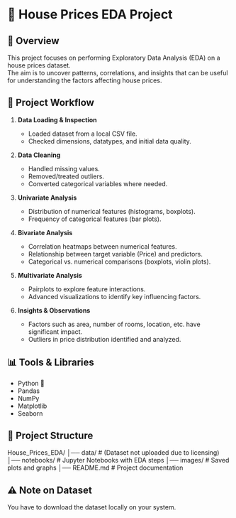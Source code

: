 # 🏡 House Prices EDA Project

## 📌 Overview
This project focuses on performing Exploratory Data Analysis (EDA) on a house prices dataset.  
The aim is to uncover patterns, correlations, and insights that can be useful for understanding the factors affecting house prices.  

## 🔧 Project Workflow
1. **Data Loading & Inspection**
   - Loaded dataset from a local CSV file.
   - Checked dimensions, datatypes, and initial data quality.

2. **Data Cleaning**
   - Handled missing values.
   - Removed/treated outliers.
   - Converted categorical variables where needed.

3. **Univariate Analysis**
   - Distribution of numerical features (histograms, boxplots).
   - Frequency of categorical features (bar plots).

4. **Bivariate Analysis**
   - Correlation heatmaps between numerical features.
   - Relationship between target variable (Price) and predictors.
   - Categorical vs. numerical comparisons (boxplots, violin plots).

5. **Multivariate Analysis**
   - Pairplots to explore feature interactions.
   - Advanced visualizations to identify key influencing factors.

6. **Insights & Observations**
   - Factors such as area, number of rooms, location, etc. have significant impact.
   - Outliers in price distribution identified and analyzed.

## 📊 Tools & Libraries
- Python 🐍
- Pandas
- NumPy
- Matplotlib
- Seaborn

## 📂 Project Structure
House_Prices_EDA/
│── data/ # (Dataset not uploaded due to licensing)
│── notebooks/ # Jupyter Notebooks with EDA steps
│── images/ # Saved plots and graphs
│── README.md # Project documentation

## ⚠️ Note on Dataset
You have to download the dataset locally on your system.

